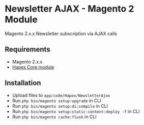 # Newsletter AJAX - Magento 2 Module

Magento 2.x.x Newsletter subscription via AJAX calls

## Requirements
- Magento 2.x.x
- [Hapex Core module](https://github.com/shinoamakusa/m2-core)

## Installation
- Upload files to `app/code/Hapex/NewsletterAjax`
- Run `php bin/magento setup:upgrade` in CLI
- Run `php bin/magento setup:di:compile` in CLI
- Run `php bin/magento setup:static-content:deploy -f` in CLI
- Run `php bin/magento cache:flush` in CLI
